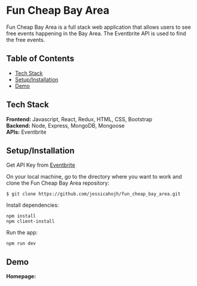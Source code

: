 # Fun Cheap Bay Area

Fun Cheap Bay Area is a full stack web application that allows users to see free events happening in the Bay Area. The Eventbrite API is used to find the free events. 

## Table of Contents
* [Tech Stack](#techstack)<br/>
* [Setup/Installation](#installation)<br/>
* [Demo](#demo)<br/>

<a name="techstack"/></a>
## Tech Stack
**Frontend:** Javascript, React, Redux, HTML, CSS, Bootstrap</br>
**Backend:** Node, Express, MongoDB, Mongoose<br/>
**APIs:** Eventbrite<br/>

<a name="installation"/></a>
## Setup/Installation
Get API Key from [Eventbrite](https://www.eventbrite.com/platform/) 

On your local machine, go to the directory where you want to work and clone the Fun Cheap Bay Area repository:
```
$ git clone https://github.com/jessicahojh/fun_cheap_bay_area.git
```
Install dependencies:
```
npm install
npm client-install
```
Run the app:
```
npm run dev
```

<a name="demo"/></a>
## Demo
**Homepage:**
<br/><br/>
